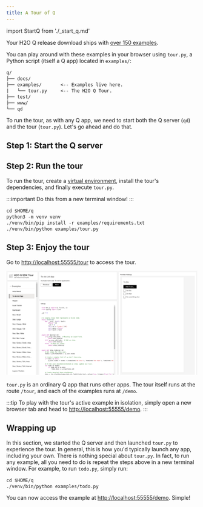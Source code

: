 ```yaml
---
title: A Tour of Q
---
```

import StartQ from './_start_q.md'

Your H2O Q release download ships with [over 150 examples](examples).

You can play around with these examples in your browser using `tour.py`, a Python script (itself a Q app) located in `examples/`:

```none title="Contents of $HOME/q"
q/
├── docs/           
├── examples/       <-- Examples live here.
|   └── tour.py     <-- The H2O Q Tour.
├── test/           
├── www/            
└── qd              
```

To run the tour, as with any Q app, we need to start both the Q server (`qd`) and the tour (`tour.py`). Let's go ahead and do that.

## Step 1: Start the Q server

<StartQ/>

## Step 2: Run the tour

To run the tour, create a [virtual environment](https://docs.python.org/3/tutorial/venv.html), install the tour's dependencies, and finally execute `tour.py`.  

:::important
Do this from a new terminal window!
:::

```shell 
cd $HOME/q
python3 -m venv venv
./venv/bin/pip install -r examples/requirements.txt
./venv/bin/python examples/tour.py
```

## Step 3: Enjoy the tour

Go to [http://localhost:55555/tour](http://localhost:55555/tour) to access the tour. 

![tour](assets/tour__tour.png)

`tour.py` is an ordinary Q app that runs other apps. The tour itself runs at the route `/tour`, and each of the examples runs at `/demo`. 

:::tip
To play with the tour's active example in isolation, simply open a new browser tab and head to [http://localhost:55555/demo](http://localhost:55555/demo).
:::

## Wrapping up

In this section, we started the Q server and then launched `tour.py` to experience the tour. In general, this is how you'd typically launch any app, including your own. There is nothing special about `tour.py`. In fact, to run any example, all you need to do is repeat the steps above in a new terminal window. For example, to run `todo.py`, simply run:

```shell 
cd $HOME/q
./venv/bin/python examples/todo.py
```

You can now access the example at [http://localhost:55555/demo](http://localhost:55555/demo). Simple!

